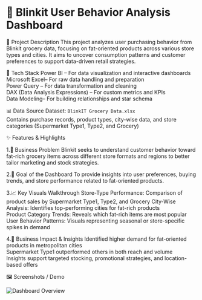 # 🛒 Blinkit User Behavior Analysis Dashboard

📌 Project Description
This project analyzes user purchasing behavior from Blinkit grocery data, focusing on fat-oriented products across various store types and cities. It aims to uncover consumption patterns and customer preferences to support data-driven retail strategies.

🧰 Tech Stack
Power BI – For data visualization and interactive dashboards  
Microsoft Excel– For raw data handling and preparation  
Power Query – For data transformation and cleaning  
DAX (Data Analysis Expressions) – For custom metrics and KPIs  
Data Modeling– For building relationships and star schema

📊 Data Source
Dataset: `BlinkIT Grocery Data.xlsx`  
Contains purchase records, product types, city-wise data, and store categories (Supermarket Type1, Type2, and Grocery)

✨ Features & Highlights

  1.📍 Business Problem
Blinkit seeks to understand customer behavior toward fat-rich grocery items across different store formats and regions to better tailor marketing and stock strategies.

  2.🎯 Goal of the Dashboard
To provide insights into user preferences, buying trends, and store performance related to fat-oriented products.

  3.📈 Key Visuals Walkthrough
Store-Type Performance: Comparison of product sales by Supermarket Type1, Type2, and Grocery
City-Wise Analysis: Identifies top-performing cities for fat-rich products  
Product Category Trends: Reveals which fat-rich items are most popular  
User Behavior Patterns: Visuals representing seasonal or store-specific spikes in demand

  4.📌 Business Impact & Insights
Identified higher demand for fat-oriented products in metropolitan cities  
Supermarket Type1 outperformed others in both reach and volume  
Insights support targeted stocking, promotional strategies, and location-based offers

🖼️ Screenshots / Demo

![Dashboard Overview]([https://github.com/Ashish-Virani/BlinkIt-Dashboard/blob/main/BlinkIt%20Dashboard.png])  
